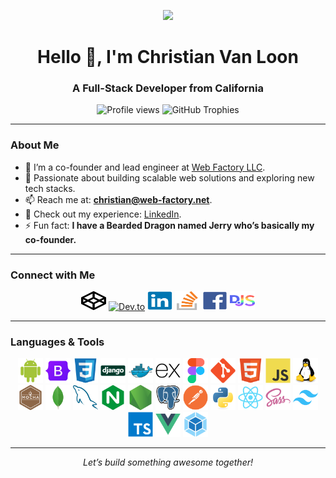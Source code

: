 <div align="center">

[![](https://web-factory.net/images/logo.png)](https://web-factory.net/)

# Hello 👋, I'm Christian Van Loon

### A Full-Stack Developer from California

<p>
  <img src="https://komarev.com/ghpvc/?username=warmachine-282&label=Profile%20Views&color=0e75b6&style=flat" alt="Profile views" />
  <img src="https://github-profile-trophy.vercel.app/?username=warmachine-282&theme=darkhub&margin-w=15&column=6" alt="GitHub Trophies" height="150" />
</p>

</div>

---

### About Me
- 🔭 I’m a co-founder and lead engineer at [Web Factory LLC](https://web-factory.net/).
- 🌱 Passionate about building scalable web solutions and exploring new tech stacks.
- 📫 Reach me at: **christian@web-factory.net**.
- 📄 Check out my experience: [LinkedIn](https://www.linkedin.com/in/christian-van-loon-6b47731ab/).
- ⚡ Fun fact: **I have a Bearded Dragon named Jerry who’s basically my co-founder.**

---

### Connect with Me
<p align="center">
  <a href="https://codepen.io/warmachine-282" target="_blank"><img src="https://raw.githubusercontent.com/devicons/devicon/master/icons/codepen/codepen-plain.svg" alt="CodePen" height="30" width="40" /></a>
  <a href="https://dev.to/warmachine-282" target="_blank"><img src="https://raw.githubusercontent.com/devicons/devicon/master/icons/devto/devto-original.svg" alt="Dev.to" height="30" width="40" /></a>
  <a href="https://www.linkedin.com/in/christian-van-loon-6b47731ab/" target="_blank"><img src="https://raw.githubusercontent.com/devicons/devicon/master/icons/linkedin/linkedin-original.svg" alt="LinkedIn" height="30" width="40" /></a>
  <a href="https://stackoverflow.com/users/123456/christian-van-loon" target="_blank"><img src="https://raw.githubusercontent.com/devicons/devicon/master/icons/stackoverflow/stackoverflow-original.svg" alt="Stack Overflow" height="30" width="40" /></a>
  <a href="https://facebook.com/christian.vanloon.7" target="_blank"><img src="https://raw.githubusercontent.com/devicons/devicon/master/icons/facebook/facebook-original.svg" alt="Facebook" height="30" width="40" /></a>
  <a href="https://discord.com/users/cvanloon282#4890" target="_blank"><img src="https://raw.githubusercontent.com/devicons/devicon/master/icons/discordjs/discordjs-original.svg" alt="Discord" height="30" width="40" /></a>
</p>

---

### Languages & Tools
<p align="center">
  <a href="https://developer.android.com" target="_blank"><img src="https://raw.githubusercontent.com/devicons/devicon/master/icons/android/android-original.svg" alt="Android" width="40" height="40" /></a>
  <a href="https://getbootstrap.com" target="_blank"><img src="https://raw.githubusercontent.com/devicons/devicon/master/icons/bootstrap/bootstrap-original.svg" alt="Bootstrap" width="40" height="40" /></a>
  <a href="https://www.w3.org/Style/CSS/" target="_blank"><img src="https://raw.githubusercontent.com/devicons/devicon/master/icons/css3/css3-original.svg" alt="CSS3" width="40" height="40" /></a>
  <a href="https://www.djangoproject.com/" target="_blank"><img src="https://raw.githubusercontent.com/devicons/devicon/master/icons/django/django-original.svg" alt="Django" width="40" height="40" /></a>
  <a href="https://www.docker.com/" target="_blank"><img src="https://raw.githubusercontent.com/devicons/devicon/master/icons/docker/docker-original.svg" alt="Docker" width="40" height="40" /></a>
  <a href="https://expressjs.com" target="_blank"><img src="https://raw.githubusercontent.com/devicons/devicon/master/icons/express/express-original.svg" alt="Express" width="40" height="40" /></a>
  <a href="https://www.figma.com/" target="_blank"><img src="https://raw.githubusercontent.com/devicons/devicon/master/icons/figma/figma-original.svg" alt="Figma" width="40" height="40" /></a>
  <a href="https://git-scm.com/" target="_blank"><img src="https://raw.githubusercontent.com/devicons/devicon/master/icons/git/git-original.svg" alt="Git" width="40" height="40" /></a>
  <a href="https://www.w3.org/html/" target="_blank"><img src="https://raw.githubusercontent.com/devicons/devicon/master/icons/html5/html5-original.svg" alt="HTML5" width="40" height="40" /></a>
  <a href="https://developer.mozilla.org/en-US/docs/Web/JavaScript" target="_blank"><img src="https://raw.githubusercontent.com/devicons/devicon/master/icons/javascript/javascript-original.svg" alt="JavaScript" width="40" height="40" /></a>
  <a href="https://www.linux.org/" target="_blank"><img src="https://raw.githubusercontent.com/devicons/devicon/master/icons/linux/linux-original.svg" alt="Linux" width="40" height="40" /></a>
  <a href="https://mochajs.org" target="_blank"><img src="https://raw.githubusercontent.com/devicons/devicon/master/icons/mocha/mocha-original.svg" alt="Mocha" width="40" height="40" /></a>
  <a href="https://www.mongodb.com/" target="_blank"><img src="https://raw.githubusercontent.com/devicons/devicon/master/icons/mongodb/mongodb-original.svg" alt="MongoDB" width="40" height="40" /></a>
  <a href="https://www.mysql.com/" target="_blank"><img src="https://raw.githubusercontent.com/devicons/devicon/master/icons/mysql/mysql-original.svg" alt="MySQL" width="40" height="40" /></a>
  <a href="https://www.nginx.com" target="_blank"><img src="https://raw.githubusercontent.com/devicons/devicon/master/icons/nginx/nginx-original.svg" alt="NGINX" width="40" height="40" /></a>
  <a href="https://nodejs.org" target="_blank"><img src="https://raw.githubusercontent.com/devicons/devicon/master/icons/nodejs/nodejs-original.svg" alt="Node.js" width="40" height="40" /></a>
  <a href="https://www.postgresql.org" target="_blank"><img src="https://raw.githubusercontent.com/devicons/devicon/master/icons/postgresql/postgresql-original.svg" alt="PostgreSQL" width="40" height="40" /></a>
  <a href="https://postman.com" target="_blank"><img src="https://raw.githubusercontent.com/devicons/devicon/master/icons/postman/postman-original.svg" alt="Postman" width="40" height="40" /></a>
  <a href="https://www.python.org" target="_blank"><img src="https://raw.githubusercontent.com/devicons/devicon/master/icons/python/python-original.svg" alt="Python" width="40" height="40" /></a>
  <a href="https://reactjs.org/" target="_blank"><img src="https://raw.githubusercontent.com/devicons/devicon/master/icons/react/react-original.svg" alt="React" width="40" height="40" /></a>
  <a href="https://sass-lang.com" target="_blank"><img src="https://raw.githubusercontent.com/devicons/devicon/master/icons/sass/sass-original.svg" alt="Sass" width="40" height="40" /></a>
  <a href="https://tailwindcss.com/" target="_blank"><img src="https://raw.githubusercontent.com/devicons/devicon/master/icons/tailwindcss/tailwindcss-plain.svg" alt="Tailwind CSS" width="40" height="40" /></a>
  <a href="https://www.typescriptlang.org/" target="_blank"><img src="https://raw.githubusercontent.com/devicons/devicon/master/icons/typescript/typescript-original.svg" alt="TypeScript" width="40" height="40" /></a>
  <a href="https://vuejs.org/" target="_blank"><img src="https://raw.githubusercontent.com/devicons/devicon/master/icons/vuejs/vuejs-original.svg" alt="Vue.js" width="40" height="40" /></a>
  <a href="https://webpack.js.org" target="_blank"><img src="https://raw.githubusercontent.com/devicons/devicon/master/icons/webpack/webpack-original.svg" alt="Webpack" width="40" height="40" /></a>
</p>

---

<div align="center">
  <i>Let’s build something awesome together!</i>
</div>
